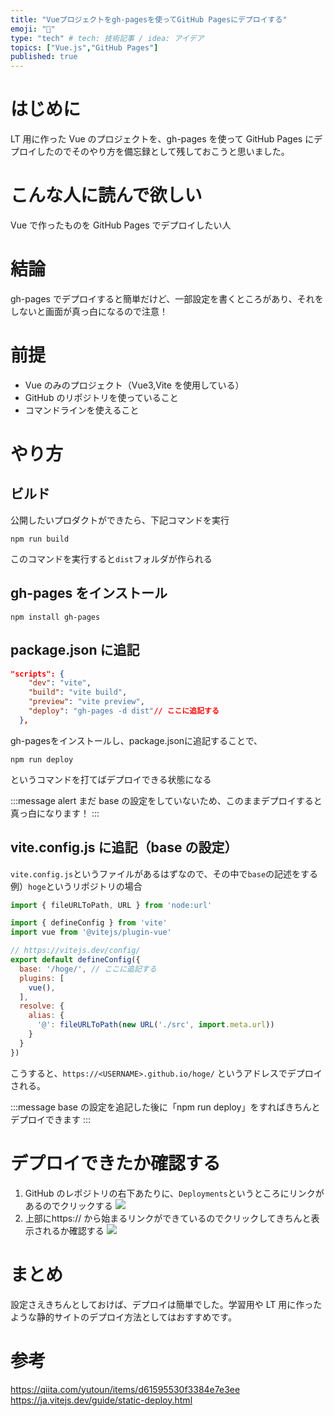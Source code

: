```yaml
---
title: "Vueプロジェクトをgh-pagesを使ってGitHub Pagesにデプロイする"
emoji: "🚀"
type: "tech" # tech: 技術記事 / idea: アイデア
topics: ["Vue.js","GitHub Pages"]
published: true
---
```


# はじめに
LT 用に作った Vue のプロジェクトを、gh-pages を使って GitHub Pages にデプロイしたのでそのやり方を備忘録として残しておこうと思いました。

# こんな人に読んで欲しい
Vue で作ったものを GitHub Pages でデプロイしたい人

# 結論
gh-pages でデプロイすると簡単だけど、一部設定を書くところがあり、それをしないと画面が真っ白になるので注意！

# 前提
- Vue のみのプロジェクト（Vue3,Vite を使用している）
- GitHub のリポジトリを使っていること
- コマンドラインを使えること

# やり方

## ビルド
公開したいプロダクトができたら、下記コマンドを実行

```git
npm run build
```

このコマンドを実行すると`dist`フォルダが作られる

## gh-pages をインストール
```git
npm install gh-pages
```

## package.json に追記
```json:package.json
"scripts": {
    "dev": "vite",
    "build": "vite build",
    "preview": "vite preview",
    "deploy": "gh-pages -d dist"// ここに追記する
  },
```
gh-pagesをインストールし、package.jsonに追記することで、
```git
npm run deploy
```
というコマンドを打てばデプロイできる状態になる

:::message alert
まだ base の設定をしていないため、このままデプロイすると真っ白になります！
:::

## vite.config.js に追記（base の設定）
`vite.config.js`というファイルがあるはずなので、その中で`base`の記述をする
例）`hoge`というリポジトリの場合

```js:vite.config.js
import { fileURLToPath, URL } from 'node:url'

import { defineConfig } from 'vite'
import vue from '@vitejs/plugin-vue'

// https://vitejs.dev/config/
export default defineConfig({
  base: '/hoge/', // ここに追記する
  plugins: [
    vue(),
  ],
  resolve: {
    alias: {
      '@': fileURLToPath(new URL('./src', import.meta.url))
    }
  }
})
```

こうすると、`https://<USERNAME>.github.io/hoge/` というアドレスでデプロイされる。

:::message
base の設定を追記した後に「npm run deploy」をすればきちんとデプロイできます
:::

# デプロイできたか確認する
1. GitHub のレポジトリの右下あたりに、`Deployments`というところにリンクがあるのでクリックする
![](https://storage.googleapis.com/zenn-user-upload/2ec6934fcec7-20240725.png)
2. 上部にhttps:// から始まるリンクができているのでクリックしてきちんと表示されるか確認する
![](https://storage.googleapis.com/zenn-user-upload/6d39bb113465-20240725.png)

# まとめ
設定さえきちんとしておけば、デプロイは簡単でした。学習用や LT 用に作ったような静的サイトのデプロイ方法としてはおすすめです。

# 参考
https://qiita.com/yutoun/items/d61595530f3384e7e3ee
https://ja.vitejs.dev/guide/static-deploy.html
